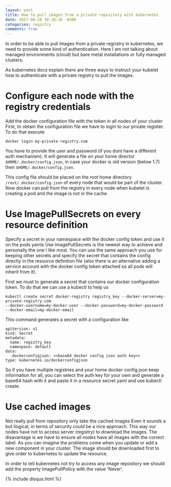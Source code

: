 ```yaml
---
layout: post
title: How to pull images from a private repository with kubernetes
date: 2017-06-28 10:10:10 -0200
categories: registry
comments: true
---
```


In order to be able to pull images from a private regristry in kubernetes, we need to provide
some kind of authentication. Here I am not talking about managed environments (cloud) but bare
metal installations or fully managed clusters. 

As kubernetes docs explain there are three ways to instruct your kubelet how to authenticate
with a private registry to pull the images.


# Configure each node with the registry credentials 

Add the docker configuration file with the token in all nodes of your cluster
First, to obtain the configuration file we have to login to our private register. To do that
execute
```
docker login my-private-registry.com
```
You have to provide the user and password (if you dont have a different auth mechanism). It will 
generate a file on your home director `$HOME/.docker/config.json`, in case your docker is old version
(below 1.7) then `$HOME/.docker/config.json`.

This config file should be placed on the root home directory `/root/.docker/config.json` of every 
node that would be part of the cluster. Now docker can pull from the registry in every node
when kubelet is creating a pod and the image is not in the cache.


# Use ImagePullSecrets on every resource definition

Specify a secret in your namespace with the docker config token and use it on the pods yamls 
Use imagePullSecrets is the newest way to achieve and personally the one I like most. You can
use the same approach you use for keeping other secrets and specify the secret that contains the
config directly in the resource definition file (also there is an alternative adding a service
account with the docker config token attached so all pods will inherit from it).

First we must to generate a secret that contains our docker configuration token. To do that we can 
use a kubectl to help us
```
kubectl create secret docker-registry registry_key --docker-server=my-private-registry.com 
--docker-username=my-docker-user --docker-password=my-docker-password --docker-email=my-docker-email
```
This command generates a secret with a configuration like
```
apiVersion: v1
kind: Secret
metadata:
  name: registry_key
  namespace: default
data:
  .dockerconfigjson: <<base64 docker config json auth key>>
type: kubernetes.io/dockerconfigjson
```
So if you have multiple registries and your home docker config.json keep information for all,
you can select the auth key for your own and generate a base64 hash with it and
paste it in a resource secret yaml and use kubectl create.


# Use cached images

Not really pull from repository only take the cached images 
Even it sounds a but ilogical, in terms of security could be a nice approach. This way our
nodes have not to access server (registry) to download the images. The disavantage is
we have to ensure all nodes have all images with the correct label. As you can imagine the 
problems come when you update or add a new component in your cluster. The image should be
downloaded first to give order to kubernetes to update the resource. 

In order to tell kubernetes not try to access any image repository we should add the property
imagePullPolicy with the value 'Never'.


{% include disqus.html %}

